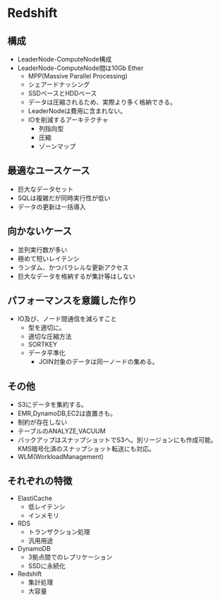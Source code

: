 # Redshift
## 構成
- LeaderNode-ComputeNode構成
- LeaderNode-ComputeNode間は10Gb Ether
	- MPP(Massive Parallel Processing)
	- シェアードナッシング
	- SSDベースとHDDベース
	- データは圧縮されるため、実際より多く格納できる。
	- LeaderNodeは費用に含まれない。
	- IOを削減するアーキテクチャ
		- 列指向型
		- 圧縮
		- ゾーンマップ
## 最適なユースケース
- 巨大なデータセット
- SQLは複雑だが同時実行性が低い
- データの更新は一括導入

## 向かないケース
- 並列実行数が多い
- 極めて短いレイテンシ
- ランダム、かつパラレルな更新アクセス
- 巨大なデータを格納するが集計等はしない

## パフォーマンスを意識した作り
- IO及び、ノード間通信を減らすこと
	- 型を適切に。
	- 適切な圧縮方法
	- SORTKEY
	- データ平準化
		- JOIN対象のデータは同一ノードの集める。
## その他
- S3にデータを集約する。
- EMR,DynamoDB,EC2は直置きも。
- 制約が存在しない
- テーブルのANALYZE,VACUUM
- バックアップはスナップショットでS3へ。別リージョンにも作成可能。KMS暗号化済のスナップショット転送にも対応。
- WLM(WorkloadManagement)

## それぞれの特徴
- ElastiCache
	- 低レイテンシ
	- インメモリ
- RDS
	- トランザクション処理
	- 汎用用途
- DynamoDB
	- 3拠点間でのレプリケーション
	- SSDに永続化
- Redshift
	- 集計処理
	- 大容量